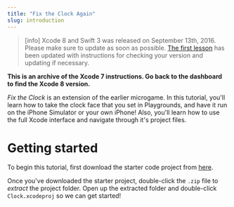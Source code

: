 ```yaml
---
title: "Fix the Clock Again"
slug: introduction
---
```


> [info]
> Xcode 8 and Swift 3 was released on September 13th, 2016. Please make sure to update as soon as possible. [The first lesson](https://www.makeschool.com/academy/tutorial/getting-started-with-xcode-playgrounds-0afee09b-0bdb-47bd-8551-e179266b6b65/get-started-with-xcode-74d7476e-22f1-403c-99ab-b767f1a7b71e) has been updated with instructions for checking your version and updating if necessary.

**This is an archive of the Xcode 7 instructions. Go back to the dashboard to find the Xcode 8 version.**

_Fix the Clock_ is an extension of the earlier microgame. In this tutorial, you'll learn how to take the clock face that you set in Playgrounds, and have it run on the iPhone Simulator or your own iPhone! Also, you'll learn how to use the full Xcode interface and navigate through it's project files.

# Getting started

To begin this tutorial, first download the starter code project from [here](https://github.com/MakeSchool-Tutorials/Intro-Clock-App-Swift-Starter/archive/master.zip).

Once you've downloaded the starter project, double-click the `.zip` file to _extract_ the project folder. Open up the extracted folder and double-click `Clock.xcodeproj` so we can get started!
